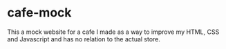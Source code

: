 # cafe-mock
This a mock website for a cafe I made as a way to improve my HTML, CSS and Javascript and has no relation to the actual store.
